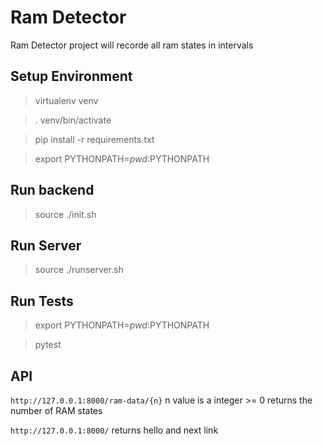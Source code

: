 # Ram Detector
Ram Detector project will recorde all ram states in intervals 

## Setup Environment
> virtualenv venv
 
> . venv/bin/activate
 
> pip install -r requirements.txt

> export PYTHONPATH=${pwd}:$PYTHONPATH


## Run backend 
> source ./init.sh

## Run Server
> source ./runserver.sh

## Run Tests
> export PYTHONPATH=${pwd}:$PYTHONPATH

> pytest

## API 

`http://127.0.0.1:8000/ram-data/{n}` n value is a integer >= 0 
returns the number of RAM states 

`http://127.0.0.1:8000/` returns hello and next link 
